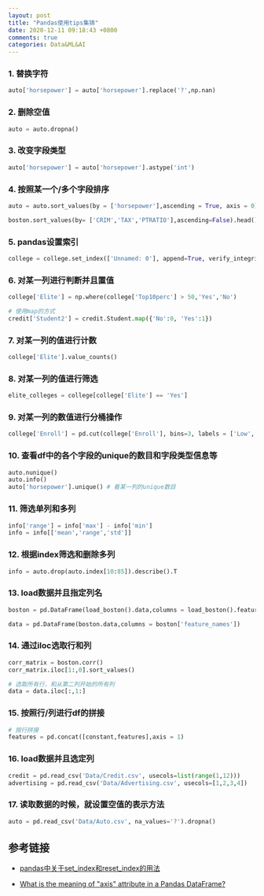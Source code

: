 ```yaml
---
layout: post
title: "Pandas使用tips集锦"
date: 2020-12-11 09:18:43 +0800
comments: true
categories: Data&ML&AI
---
```


### 1. 替换字符

```py
auto['horsepower'] = auto['horsepower'].replace('?',np.nan)
```

### 2. 删除空值

```py
auto = auto.dropna()
```

### 3. 改变字段类型

```py
auto['horsepower'] = auto['horsepower'].astype('int')
```

### 4. 按照某一个/多个字段排序

```py
auto = auto.sort_values(by = ['horsepower'],ascending = True, axis = 0)

boston.sort_values(by= ['CRIM','TAX','PTRATIO'],ascending=False).head().index
```

### 5. pandas设置索引

```py
college = college.set_index(['Unnamed: 0'], append=True, verify_integrity=True) college.rename_axis([None, 'Name'], inplace=True)
``` 

### 6. 对某一列进行判断并且置值

```py
college['Elite'] = np.where(college['Top10perc'] > 50,'Yes','No')

# 使用map的方式
credit['Student2'] = credit.Student.map({'No':0, 'Yes':1})
```

### 7. 对某一列的值进行计数

```py
college['Elite'].value_counts()
```

### 8. 对某一列的值进行筛选

```py
elite_colleges = college[college['Elite'] == 'Yes']
```

### 9. 对某一列的数值进行分桶操作

```py
college['Enroll'] = pd.cut(college['Enroll'], bins=3, labels = ['Low','Medium','High'])
```

### 10. 查看df中的各个字段的unique的数目和字段类型信息等

```py
auto.nunique()
auto.info()
auto['horsepower'].unique() # 看某一列的unique数目
```

### 11. 筛选单列和多列

```py
info['range'] = info['max'] - info['min'] 
info = info[['mean','range','std']]
```

### 12. 根据index筛选和删除多列

```py
info = auto.drop(auto.index[10:85]).describe().T
```

### 13. load数据并且指定列名

```py
boston = pd.DataFrame(load_boston().data,columns = load_boston().feature_names )

data = pd.DataFrame(boston.data,columns = boston['feature_names'])

```

### 14. 通过iloc选取行和列

```py
corr_matrix = boston.corr() 
corr_matrix.iloc[1:,0].sort_values() 

# 选取所有行，和从第二列开始的所有列
data = data.iloc[:,1:]
```

### 15. 按照行/列进行df的拼接

```py
# 按行拼接
features = pd.concat([constant,features],axis = 1)
```

### 16. load数据并且选定列

```py
credit = pd.read_csv('Data/Credit.csv', usecols=list(range(1,12)))
advertising = pd.read_csv('Data/Advertising.csv', usecols=[1,2,3,4])
```

### 17. 读取数据的时候，就设置空值的表示方法

```py
auto = pd.read_csv('Data/Auto.csv', na_values='?').dropna()
```

## 参考链接

- [pandas中关于set\_index和reset\_index的用法](https://blog.csdn.net/jingyi130705008/article/details/78162758
)

- [What is the meaning of "axis" attribute in a Pandas DataFrame?](https://stackoverflow.com/questions/39283339/what-is-the-meaning-of-axis-attribute-in-a-pandas-dataframe
)